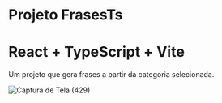 # Projeto FrasesTs

# React + TypeScript + Vite

Um projeto que gera frases a partir da categoria selecionada.

![Captura de Tela (429)](https://github.com/LuanaLB/frasesTs/assets/97992822/a2f6e807-ed4f-437e-aefc-254511bf1479)
